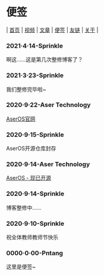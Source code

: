 # 便签
| [首页](index.html) | [视频](https://space.bilibili.com/504151731) | [文章](article.md) | [便签](note.md) | [友链](link.md) | [关于](about.md) |
### 2021·4·14-Sprinkle
啊这……这是第几次整修博客了？
### 2021·3·23-Sprinkle
我们整修完毕啦~
### 2020·9·22-Aser Technology
[AserOS官网](https://sprinklelive.github.io)
### 2020·9·15-Sprinkle
AserOS开源仓库封存
### 2020·9·14-Aser Technology
[AserOS - 现已开源](https://github.com/pntang/AserOS)
### 2020·9·14-Sprinkle
博客整修中……
### 2020·9·10-Sprinkle
祝全体教师教师节快乐
### 0000·0·00-Pntang
这里是便签~
